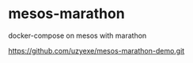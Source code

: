 # mesos-marathon


docker-compose on mesos with marathon


https://github.com/uzyexe/mesos-marathon-demo.git


